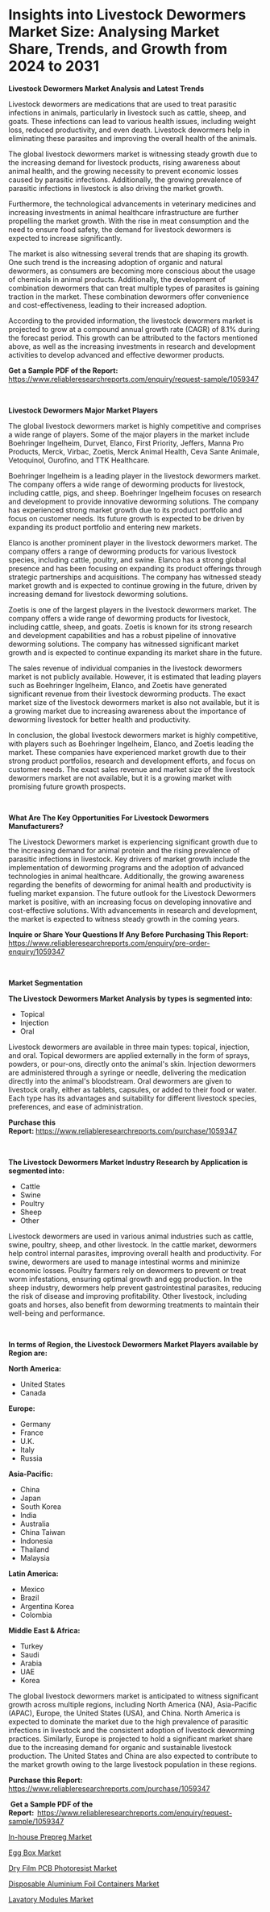 <p><h1>Insights into Livestock Dewormers Market Size: Analysing Market Share, Trends, and Growth from 2024 to 2031</h1></p><p><strong>Livestock Dewormers Market Analysis and Latest Trends</strong></p>
<p><p>Livestock dewormers are medications that are used to treat parasitic infections in animals, particularly in livestock such as cattle, sheep, and goats. These infections can lead to various health issues, including weight loss, reduced productivity, and even death. Livestock dewormers help in eliminating these parasites and improving the overall health of the animals.</p><p>The global livestock dewormers market is witnessing steady growth due to the increasing demand for livestock products, rising awareness about animal health, and the growing necessity to prevent economic losses caused by parasitic infections. Additionally, the growing prevalence of parasitic infections in livestock is also driving the market growth.</p><p>Furthermore, the technological advancements in veterinary medicines and increasing investments in animal healthcare infrastructure are further propelling the market growth. With the rise in meat consumption and the need to ensure food safety, the demand for livestock dewormers is expected to increase significantly.</p><p>The market is also witnessing several trends that are shaping its growth. One such trend is the increasing adoption of organic and natural dewormers, as consumers are becoming more conscious about the usage of chemicals in animal products. Additionally, the development of combination dewormers that can treat multiple types of parasites is gaining traction in the market. These combination dewormers offer convenience and cost-effectiveness, leading to their increased adoption.</p><p>According to the provided information, the livestock dewormers market is projected to grow at a compound annual growth rate (CAGR) of 8.1% during the forecast period. This growth can be attributed to the factors mentioned above, as well as the increasing investments in research and development activities to develop advanced and effective dewormer products.</p></p>
<p><strong>Get a Sample PDF of the Report:&nbsp;</strong> <a href="https://www.reliableresearchreports.com/enquiry/request-sample/1059347">https://www.reliableresearchreports.com/enquiry/request-sample/1059347</a></p>
<p>&nbsp;</p>
<p><strong>Livestock Dewormers Major Market Players</strong></p>
<p><p>The global livestock dewormers market is highly competitive and comprises a wide range of players. Some of the major players in the market include Boehringer Ingelheim, Durvet, Elanco, First Priority, Jeffers, Manna Pro Products, Merck, Virbac, Zoetis, Merck Animal Health, Ceva Sante Animale, Vetoquinol, Ourofino, and TTK Healthcare.</p><p>Boehringer Ingelheim is a leading player in the livestock dewormers market. The company offers a wide range of deworming products for livestock, including cattle, pigs, and sheep. Boehringer Ingelheim focuses on research and development to provide innovative deworming solutions. The company has experienced strong market growth due to its product portfolio and focus on customer needs. Its future growth is expected to be driven by expanding its product portfolio and entering new markets.</p><p>Elanco is another prominent player in the livestock dewormers market. The company offers a range of deworming products for various livestock species, including cattle, poultry, and swine. Elanco has a strong global presence and has been focusing on expanding its product offerings through strategic partnerships and acquisitions. The company has witnessed steady market growth and is expected to continue growing in the future, driven by increasing demand for livestock deworming solutions.</p><p>Zoetis is one of the largest players in the livestock dewormers market. The company offers a wide range of deworming products for livestock, including cattle, sheep, and goats. Zoetis is known for its strong research and development capabilities and has a robust pipeline of innovative deworming solutions. The company has witnessed significant market growth and is expected to continue expanding its market share in the future.</p><p>The sales revenue of individual companies in the livestock dewormers market is not publicly available. However, it is estimated that leading players such as Boehringer Ingelheim, Elanco, and Zoetis have generated significant revenue from their livestock deworming products. The exact market size of the livestock dewormers market is also not available, but it is a growing market due to increasing awareness about the importance of deworming livestock for better health and productivity.</p><p>In conclusion, the global livestock dewormers market is highly competitive, with players such as Boehringer Ingelheim, Elanco, and Zoetis leading the market. These companies have experienced market growth due to their strong product portfolios, research and development efforts, and focus on customer needs. The exact sales revenue and market size of the livestock dewormers market are not available, but it is a growing market with promising future growth prospects.</p></p>
<p>&nbsp;</p>
<p><strong>What Are The Key Opportunities For Livestock Dewormers Manufacturers?</strong></p>
<p><p>The Livestock Dewormers market is experiencing significant growth due to the increasing demand for animal protein and the rising prevalence of parasitic infections in livestock. Key drivers of market growth include the implementation of deworming programs and the adoption of advanced technologies in animal healthcare. Additionally, the growing awareness regarding the benefits of deworming for animal health and productivity is fueling market expansion. The future outlook for the Livestock Dewormers market is positive, with an increasing focus on developing innovative and cost-effective solutions. With advancements in research and development, the market is expected to witness steady growth in the coming years.</p></p>
<p><strong>Inquire or Share Your Questions If Any Before Purchasing This Report:</strong> <a href="https://www.reliableresearchreports.com/enquiry/pre-order-enquiry/1059347">https://www.reliableresearchreports.com/enquiry/pre-order-enquiry/1059347</a></p>
<p>&nbsp;</p>
<p><strong>Market Segmentation</strong></p>
<p><strong>The Livestock Dewormers Market Analysis by types is segmented into:</strong></p>
<p><ul><li>Topical</li><li>Injection</li><li>Oral</li></ul></p>
<p><p>Livestock dewormers are available in three main types: topical, injection, and oral. Topical dewormers are applied externally in the form of sprays, powders, or pour-ons, directly onto the animal's skin. Injection dewormers are administered through a syringe or needle, delivering the medication directly into the animal's bloodstream. Oral dewormers are given to livestock orally, either as tablets, capsules, or added to their food or water. Each type has its advantages and suitability for different livestock species, preferences, and ease of administration.</p></p>
<p><strong>Purchase this Report:&nbsp;</strong><a href="https://www.reliableresearchreports.com/purchase/1059347">https://www.reliableresearchreports.com/purchase/1059347</a></p>
<p>&nbsp;</p>
<p><strong>The Livestock Dewormers Market Industry Research by Application is segmented into:</strong></p>
<p><ul><li>Cattle</li><li>Swine</li><li>Poultry</li><li>Sheep</li><li>Other</li></ul></p>
<p><p>Livestock dewormers are used in various animal industries such as cattle, swine, poultry, sheep, and other livestock. In the cattle market, dewormers help control internal parasites, improving overall health and productivity. For swine, dewormers are used to manage intestinal worms and minimize economic losses. Poultry farmers rely on dewormers to prevent or treat worm infestations, ensuring optimal growth and egg production. In the sheep industry, dewormers help prevent gastrointestinal parasites, reducing the risk of disease and improving profitability. Other livestock, including goats and horses, also benefit from deworming treatments to maintain their well-being and performance.</p></p>
<p>&nbsp;</p>
<p><strong>In terms of Region, the Livestock Dewormers Market Players available by Region are:</strong></p>
<p>
    <p> <strong> North America: </strong>
        <ul>
            <li>United States</li>
            <li>Canada</li>
        </ul>
        </p> 
    <p> <strong> Europe: </strong>
        <ul>
            <li>Germany</li>
            <li>France</li>
            <li>U.K.</li>
            <li>Italy</li>
            <li>Russia</li>
        </ul>
        </p> 
    <p> <strong> Asia-Pacific: </strong>
        <ul>
            <li>China</li>
            <li>Japan</li>
            <li>South Korea</li>
            <li>India</li>
            <li>Australia</li>
            <li>China Taiwan</li>
            <li>Indonesia</li>
            <li>Thailand</li>
            <li>Malaysia</li>
        </ul>
        </p> 
    <p> <strong> Latin America: </strong>
        <ul>
            <li>Mexico</li>
            <li>Brazil</li>
            <li>Argentina Korea</li>
            <li>Colombia</li>
        </ul>
        </p> 
    <p> <strong> Middle East & Africa: </strong>
        <ul>
            <li>Turkey</li>
            <li>Saudi</li>
            <li>Arabia</li>
            <li>UAE</li>
            <li>Korea</li>
        </ul>
    </p>
    </p>
<p><p>The global livestock dewormers market is anticipated to witness significant growth across multiple regions, including North America (NA), Asia-Pacific (APAC), Europe, the United States (USA), and China. North America is expected to dominate the market due to the high prevalence of parasitic infections in livestock and the consistent adoption of livestock deworming practices. Similarly, Europe is projected to hold a significant market share due to the increasing demand for organic and sustainable livestock production. The United States and China are also expected to contribute to the market growth owing to the large livestock population in these regions.</p></p>
<p><strong>Purchase this Report: </strong><a href="https://www.reliableresearchreports.com/purchase/1059347">https://www.reliableresearchreports.com/purchase/1059347</a></p>
<p>&nbsp;<strong>Get a Sample PDF of the Report:&nbsp;&nbsp;</strong><a href="https://www.reliableresearchreports.com/enquiry/request-sample/1059347">https://www.reliableresearchreports.com/enquiry/request-sample/1059347</a></p>
<p><strong></strong></p>
<p><p><a href="https://medium.com/@vallieemard78/in-house-prepreg-market-exploring-market-share-market-trends-and-future-growth-4dc05356382c">In-house Prepreg Market</a></p><p><a href="https://github.com/fouzimed18/Market-Research-Report-List-1/blob/main/egg-box-market.md">Egg Box Market</a></p><p><a href="https://medium.com/@vallieemard78/dry-film-pcb-photoresist-market-size-market-outlook-and-market-forecast-2024-to-2031-c4f8975fd1d0">Dry Film PCB Photoresist Market</a></p><p><a href="https://github.com/cynthiasecret7/Market-Research-Report-List-1/blob/main/disposable-aluminium-foil-containers-market.md">Disposable Aluminium Foil Containers Market</a></p><p><a href="https://medium.com/@vallieemard78/lavatory-modules-market-trends-and-market-analysis-forecasted-for-period-2024-2031-32760bc6a007">Lavatory Modules Market</a></p></p>